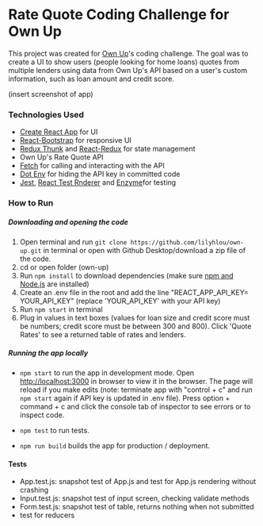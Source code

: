 # Rate Quote Coding Challenge for Own Up

This project was created for [Own Up](ownup.com)'s coding challenge. The goal was to create a UI to show users (people looking for home loans) quotes from multiple lenders using data from Own Up's API based on a user's custom information, such as loan amount and credit score. 

(insert screenshot of app)
### Technologies Used

* [Create React App](https://github.com/facebook/create-react-app/tree/master) for UI
* [React-Bootstrap]() for responsive UI
* [Redux Thunk](https://github.com/reduxjs/redux-thunk) and [React-Redux](https://react-redux.js.org/) for state management 
* Own Up's Rate Quote API
* [Fetch](https://developer.mozilla.org/en-US/docs/Web/API/Fetch_API) for calling and interacting with the API
* [Dot Env](https://www.npmjs.com/package/dotenv) for hiding the API key in committed code
* [Jest](https://jestjs.io/), [React Test Rnderer](https://reactjs.org/docs/test-renderer.html) and [Enzyme](https://enzymejs.github.io/enzyme/)for testing 

### How to Run
##### Downloading and opening the code
1. Open terminal and run `git clone https://github.com/lilyhlou/own-up.git` in terminal or open with Github Desktop/download a zip file of the code.
2. cd or open folder (own-up)
3. Run `npm install` to download dependencies (make sure [npm and Node.js](https://docs.npmjs.com/downloading-and-installing-node-js-and-npm) are installed)
4. Create an .env file in the root and add the line "REACT_APP_API_KEY= YOUR_API_KEY" (replace 'YOUR_API_KEY' with your API key)
5. Run `npm start` in terminal
6. Plug in values in text boxes (values for loan size and credit score must be numbers; credit score must be between 300 and 800). Click 'Quote Rates' to see a returned table of rates and lenders.

##### Running the app locally 
* `npm start` to run the app in development mode.
Open [http://localhost:3000](http://localhost:3000) in browser to view it in the browser. The page will reload if you make edits (note: terminate app with "control + c" and run `npm start` again if API key is updated in .env file).
Press option + command + c and click the console tab of inspector to see errors or to inspect code.

* `npm test` to run tests.

* `npm run build` builds the app for production / deployment.

 #### Tests
 * App.test.js: snapshot test of App.js and test for App.js rendering without crashing
 * Input.test.js: snapshot test of input screen, checking validate methods 
 * Form.test.js: snapshot test of table, returns nothing when not submitted
 * test for reducers 